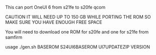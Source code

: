 This can port OneUI 6 from s21fe to s20fe qcom

CAUTION IT WILL NEED UP TO 150 GB WHILE PORTING THE ROM SO MAKE SURE YOU HAVE ENOUGH FREE SPACE


You will need to download one ROM for s20fe and one for s21fe from samfirm

usage ./gen.sh BASEROM S24UI6BASEROM UI7UPDATEZIP VERSION
